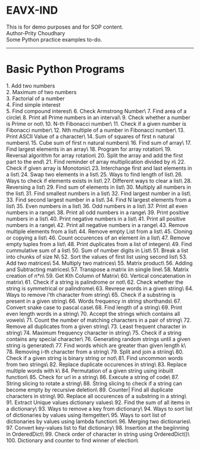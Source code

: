 # EAVX-IND
This is for demo purposes and for SOP content.
<br>
Author-Prity Choudhary
<br>
Some Python practice examples to-do.
_________________________________________________________________________________________________
<h1>Basic Python Programs</h1>
  1. Add two numbers<br>
  2. Maximum of two numbers<br>
  3. Factorial of a number<br>
  4. Find simple interest<br>
  5. Find compound interest\
  6. Check Armstrong Number\
  7. Find area of a circle\
  8. Print all Prime numbers in an interval\
  9. Check whether a number is Prime or not\
  10. N-th Fibonacci number\
  11. Check if a given number is Fibonacci number\
  12. Nth multiple of a number in Fibonacci number\
  13. Print ASCII Value of a character\
  14. Sum of squares of first n natural numbers\
  15. Cube sum of first n natural numbers\
  16. Find sum of array\
  17. Find largest elements in an array\
  18. Program for array rotation\
  19. Reversal algorithm for array rotation\
  20. Split the array and add the first part to the end\
  21. Find reminder of array multiplication divided by n\
  22. Check if given array is Monotonic\
  23. Interchange first and last elements in a list\
  24. Swap two elements in a list\
  25. Ways to find length of list\
  26. Ways to check if elements exists in list\
  27. Different ways to clear a list\
  28. Reversing a list\
  29. Find sum of elements in list\
  30. Multiply all numbers in the list\
  31. Find smallest numbers in a list\
  32. Find largest number in a list\
  33. Find second largest number in a list\
  34. Find N largest elements from a list\
  35. Even numbers in a list\
  36. Odd numbers in a list\
  37. Print all even numbers in a range\
  38. Print all odd numbers in a range\
  39. Print positive numbers in a list\
  40. Print negative numbers in a list\
  41. Print all positive numbers in a range\
  42. Print all negative numbers in a range\
  43. Remove multiple elements from a list\
  44. Remove empty List from a list\
  45. Cloning or copying a list\
  46. Count occurences of an element iin a list\
  47. Remove empty tuples from a list\
  48. Print duplicates from a list of integers\
  49. Find cummulative sum of a list\
  50. Sum of number digits in List\
  51. Break a list into chunks of size N\
  52. Sort the values of first list using second list\
  53. Add two matrices\
  54. Multiply two matrices\
  55. Matrix product\
  56. Adding and Subtracting matrices\
  57. Transpose a matrix iin siingle line\
  58. Matrix creation of n*n\
  59. Get Kth Column of Matrix\
  60. Vertical concatenation in matrix\
  61. Check if a string is palindrome or not\
  62. Check whether the string is symmetrical or palindrome\
  63. Revrese words in a given string\
  64. Ways to remove i'th character from string\
  65. Check if a substring is present in a given string\
  66. Words frequency in string shorthands\
  67. Convert snake case to pascal case\
  68. Find length of a string\
  69. Print even length words in a string\
  70. Accept the strings which contains all vowels\
  71. Count the number of matching characters in a pair of string\
  72. Remove all duplicates from a given string\
  73. Least frequent character in string\
  74. Maximum frequency character in string\
  75. Check if a string contains any special character\
  76. Generating random strings until a given string is generated\
  77. Find words which are greater than given length k\
  78. Removing i-th character from a string\
  79. Split and join a striing\
  80. Check if a given string is binary string or not\
  81. Find uncommon words from two strings\
  82. Replace duplicate occurences in string\
  83. Replace multiple words with k\
  84. Permutation of a given string using inbuilt function\
  85. Check for url in a string\
  86. Execute a string of code\
  87. String slicing to rotate a string\
  88. String slicing to check if a string can become empty by recursive deletion\
  89. Counter| Find all duplicate characters in string\
  90. Replace all occurences of a substring in a string\
  91. Extract Unique values dictionary values\
  92. Find the sum of all items in a dictionary\
  93. Ways to remove a key from dictionary\
  94. Ways to sort list of dictionaries by values using itemgetter\
  95. Ways to sort list of dictionaries by values using lambda function\
  96. Merging two dictionaries\
  97. Convert key-values list to flat dictionary\
  98. Insertion at the begiinning in OrderedDict\
  99. Check order of character in string using OrderedDict()\
  100. Dictionary and counter to find winner of election\
  

